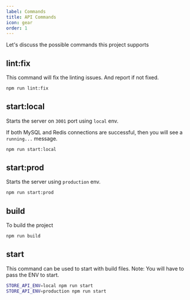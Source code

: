 ```yaml
---
label: Commands
title: API Commands
icon: gear
order: 1
---
```


Let's discuss the possible commands this project supports

## lint:fix

This command will fix the linting issues. And report if not fixed.

```bash
npm run lint:fix
```

## start:local

Starts the server on `3001` port using `local` env.

If both MySQL and Redis connections are successful, then you will see a `running...` message.

```bash
npm run start:local
```

## start:prod

Starts the server using `production` env.

```bash
npm run start:prod
```

## build

To build the project

```bash
npm run build
```

## start

This command can be used to start with build files. Note: You will have to pass the ENV to start.

```bash
STORE_API_ENV=local npm run start
STORE_API_ENV=production npm run start
```
